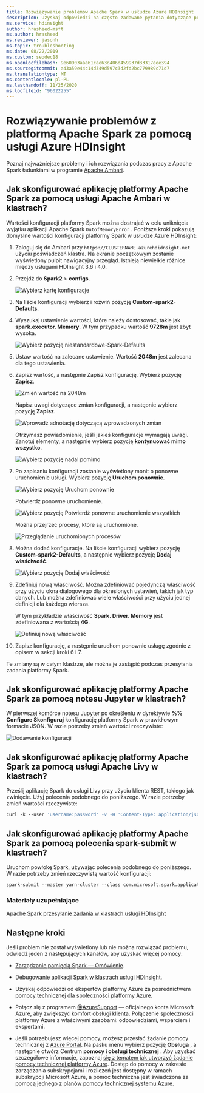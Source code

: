 ```yaml
---
title: Rozwiązywanie problemów Apache Spark w usłudze Azure HDInsight
description: Uzyskaj odpowiedzi na często zadawane pytania dotyczące pracy z usługami Apache Spark i Azure HDInsight.
ms.service: hdinsight
author: hrasheed-msft
ms.author: hrasheed
ms.reviewer: jasonh
ms.topic: troubleshooting
ms.date: 08/22/2019
ms.custom: seodec18
ms.openlocfilehash: 9e60903aaa61cae63d406d459937d33317eee394
ms.sourcegitcommit: a43a59e44c14d349d597c3d2fd2bc779989c71d7
ms.translationtype: MT
ms.contentlocale: pl-PL
ms.lasthandoff: 11/25/2020
ms.locfileid: "96022255"
---
```

# <a name="troubleshoot-apache-spark-by-using-azure-hdinsight"></a>Rozwiązywanie problemów z platformą Apache Spark za pomocą usługi Azure HDInsight

Poznaj najważniejsze problemy i ich rozwiązania podczas pracy z Apache Spark ładunkiami w programie [Apache Ambari](https://ambari.apache.org/).

## <a name="how-do-i-configure-an-apache-spark-application-by-using-apache-ambari-on-clusters"></a>Jak skonfigurować aplikację platformy Apache Spark za pomocą usługi Apache Ambari w klastrach?

Wartości konfiguracji platformy Spark można dostrajać w celu uniknięcia wyjątku aplikacji Apache Spark `OutofMemoryError` . Poniższe kroki pokazują domyślne wartości konfiguracji platformy Spark w usłudze Azure HDInsight:

1. Zaloguj się do Ambari przy `https://CLUSTERNAME.azurehdidnsight.net` użyciu poświadczeń klastra. Na ekranie początkowym zostanie wyświetlony pulpit nawigacyjny przegląd. Istnieją niewielkie różnice między usługami HDInsight 3,6 i 4,0.

1. Przejdź do **Spark2**  >  **configs**.

    ![Wybierz kartę konfiguracje](./media/apache-troubleshoot-spark/apache-spark-ambari-config2.png)

1. Na liście konfiguracji wybierz i rozwiń pozycję **Custom-spark2-Defaults**.

1. Wyszukaj ustawienie wartości, które należy dostosować, takie jak **spark.executor. Memory**. W tym przypadku wartość **9728m** jest zbyt wysoka.

    ![Wybierz pozycję niestandardowe-Spark-Defaults](./media/apache-troubleshoot-spark/apache-spark-ambari-config4.png)

1. Ustaw wartość na zalecane ustawienie. Wartość **2048m** jest zalecana dla tego ustawienia.

1. Zapisz wartość, a następnie Zapisz konfigurację. Wybierz pozycję **Zapisz**.

    ![Zmień wartość na 2048m](./media/apache-troubleshoot-spark/apache-spark-ambari-config6a.png)

    Napisz uwagi dotyczące zmian konfiguracji, a następnie wybierz pozycję **Zapisz**.

    ![Wprowadź adnotację dotyczącą wprowadzonych zmian](./media/apache-troubleshoot-spark/apache-spark-ambari-config6c.png)

    Otrzymasz powiadomienie, jeśli jakieś konfiguracje wymagają uwagi. Zanotuj elementy, a następnie wybierz pozycję **kontynuować mimo wszystko**.

    ![Wybierz pozycję nadal pomimo](./media/apache-troubleshoot-spark/apache-spark-ambari-config6b.png)

1. Po zapisaniu konfiguracji zostanie wyświetlony monit o ponowne uruchomienie usługi. Wybierz pozycję **Uruchom ponownie**.

    ![Wybierz pozycję Uruchom ponownie](./media/apache-troubleshoot-spark/apache-spark-ambari-config7a.png)

    Potwierdź ponowne uruchomienie.

    ![Wybierz pozycję Potwierdź ponowne uruchomienie wszystkich](./media/apache-troubleshoot-spark/apache-spark-ambari-config7b.png)

    Można przejrzeć procesy, które są uruchomione.

    ![Przeglądanie uruchomionych procesów](./media/apache-troubleshoot-spark/apache-spark-ambari-config7c.png)

1. Można dodać konfiguracje. Na liście konfiguracji wybierz pozycję **Custom-spark2-Defaults**, a następnie wybierz pozycję **Dodaj właściwość**.

    ![Wybierz pozycję Dodaj właściwość](./media/apache-troubleshoot-spark/apache-spark-ambari-config8.png)

1. Zdefiniuj nową właściwość. Można zdefiniować pojedynczą właściwość przy użyciu okna dialogowego dla określonych ustawień, takich jak typ danych. Lub można zdefiniować wiele właściwości przy użyciu jednej definicji dla każdego wiersza.

    W tym przykładzie właściwość **Spark. Driver. Memory** jest zdefiniowana z wartością **4G**.

    ![Definiuj nową właściwość](./media/apache-troubleshoot-spark/apache-spark-ambari-config9.png)

1. Zapisz konfigurację, a następnie uruchom ponownie usługę zgodnie z opisem w sekcji kroki 6 i 7.

Te zmiany są w całym klastrze, ale można je zastąpić podczas przesyłania zadania platformy Spark.

## <a name="how-do-i-configure-an-apache-spark-application-by-using-a-jupyter-notebook-on-clusters"></a>Jak skonfigurować aplikację platformy Apache Spark za pomocą notesu Jupyter w klastrach?

W pierwszej komórce notesu Jupyter po określeniu w dyrektywie **%% Configure Skonfiguruj** konfigurację platformy Spark w prawidłowym formacie JSON. W razie potrzeby zmień wartości rzeczywiste:

![Dodawanie konfiguracji](./media/apache-troubleshoot-spark/add-configuration-cell.png)

## <a name="how-do-i-configure-an-apache-spark-application-by-using-apache-livy-on-clusters"></a>Jak skonfigurować aplikację platformy Apache Spark za pomocą usługi Apache Livy w klastrach?

Prześlij aplikację Spark do usługi Livy przy użyciu klienta REST, takiego jak zwinięcie. Użyj polecenia podobnego do poniższego. W razie potrzeby zmień wartości rzeczywiste:

```apache
curl -k --user 'username:password' -v -H 'Content-Type: application/json' -X POST -d '{ "file":"wasb://container@storageaccountname.blob.core.windows.net/example/jars/sparkapplication.jar", "className":"com.microsoft.spark.application", "numExecutors":4, "executorMemory":"4g", "executorCores":2, "driverMemory":"8g", "driverCores":4}'  
```

## <a name="how-do-i-configure-an-apache-spark-application-by-using-spark-submit-on-clusters"></a>Jak skonfigurować aplikację platformy Apache Spark za pomocą polecenia spark-submit w klastrach?

Uruchom powłokę Spark, używając polecenia podobnego do poniższego. W razie potrzeby zmień rzeczywistą wartość konfiguracji:

```apache
spark-submit --master yarn-cluster --class com.microsoft.spark.application --num-executors 4 --executor-memory 4g --executor-cores 2 --driver-memory 8g --driver-cores 4 /home/user/spark/sparkapplication.jar
```

### <a name="additional-reading"></a>Materiały uzupełniające

[Apache Spark przesyłanie zadania w klastrach usługi HDInsight](https://web.archive.org/web/20190112152841/https://blogs.msdn.microsoft.com/azuredatalake/2017/01/06/spark-job-submission-on-hdinsight-101/)

## <a name="next-steps"></a>Następne kroki

Jeśli problem nie został wyświetlony lub nie można rozwiązać problemu, odwiedź jeden z następujących kanałów, aby uzyskać więcej pomocy:

* [Zarządzanie pamięcią Spark — Omówienie](https://spark.apache.org/docs/latest/tuning.html#memory-management-overview).

* [Debugowanie aplikacji Spark w klastrach usługi HDInsight](/archive/blogs/azuredatalake/spark-debugging-101).

* Uzyskaj odpowiedzi od ekspertów platformy Azure za pośrednictwem [pomocy technicznej dla społeczności platformy Azure](https://azure.microsoft.com/support/community/).

* Połącz się z programem [@AzureSupport](https://twitter.com/azuresupport) — oficjalnego konta Microsoft Azure, aby zwiększyć komfort obsługi klienta. Połączenie społeczności platformy Azure z właściwymi zasobami: odpowiedziami, wsparciem i ekspertami.

* Jeśli potrzebujesz więcej pomocy, możesz przesłać żądanie pomocy technicznej z [Azure Portal](https://portal.azure.com/?#blade/Microsoft_Azure_Support/HelpAndSupportBlade/). Na pasku menu wybierz pozycję **Obsługa** , a następnie otwórz Centrum **pomocy i obsługi technicznej** . Aby uzyskać szczegółowe informacje, zapoznaj [się z tematem jak utworzyć żądanie pomocy technicznej platformy Azure](../../azure-portal/supportability/how-to-create-azure-support-request.md). Dostęp do pomocy w zakresie zarządzania subskrypcjami i rozliczeń jest dostępny w ramach subskrypcji Microsoft Azure, a pomoc techniczna jest świadczona za pomocą jednego z [planów pomocy technicznej systemu Azure](https://azure.microsoft.com/support/plans/).